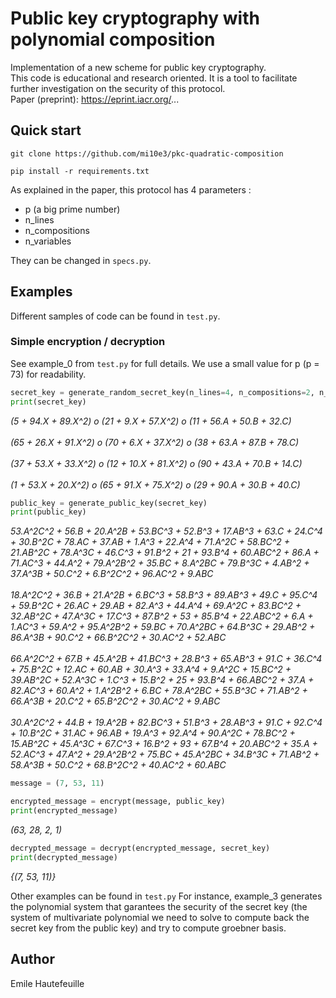 # Public key cryptography with polynomial composition

Implementation of a new scheme for public key cryptography.
<br>This code is educational and research oriented. It is a tool to facilitate further investigation on the security of this protocol.
<br>Paper (preprint): https://eprint.iacr.org/...

## Quick start
```
git clone https://github.com/mi10e3/pkc-quadratic-composition
```
```
pip install -r requirements.txt
```

As explained in the paper, this protocol has 4 parameters :  
- p (a big prime number)
- n_lines
- n_compositions
- n_variables

They can be changed in `specs.py`.

## Examples

Different samples of code can be found in `test.py`.

### Simple encryption / decryption

See example_0 from `test.py` for full details. We use a small value for p (p = 73) for readability.


```python
secret_key = generate_random_secret_key(n_lines=4, n_compositions=2, n_variables=3)
print(secret_key)
```

*(5 + 94.X + 89.X^2) o (21 + 9.X + 57.X^2) o (11 + 56.A + 50.B + 32.C)
<br><br>(65 + 26.X + 91.X^2) o (70 + 6.X + 37.X^2) o (38 + 63.A + 87.B + 78.C)
<br><br>(37 + 53.X + 33.X^2) o (12 + 10.X + 81.X^2) o (90 + 43.A + 70.B + 14.C)
<br><br>(1 + 53.X + 20.X^2) o (65 + 91.X + 75.X^2) o (29 + 90.A + 30.B + 40.C)*

```python
public_key = generate_public_key(secret_key)
print(public_key)
```

*53.A^2C^2 + 56.B + 20.A^2B + 53.BC^3 + 52.B^3 + 17.AB^3 + 63.C + 24.C^4 + 30.B^2C + 78.<span>AC + 37.AB + 1.A^3 + 22.A^4 + 71.A^2C + 58.BC^2 + 21.AB^2C + 78.A^3C + 46.C^3 + 91.B^2 + 21 + 93.B^4 + 60.ABC^2 + 86.A + 71.AC^3 + 44.A^2 + 79.A^2B^2 + 35.BC + 8.A^2BC + 79.B^3C + 4.AB^2 + 37.A^3B + 50.C^2 + 6.B^2C^2 + 96.AC^2 + 9.ABC
<br><br>18.A^2C^2 + 36.B + 21.A^2B + 6.BC^3 + 58.B^3 + 89.AB^3 + 49.C + 95.C^4 + 59.B^2C + 26.<span>AC + 29.AB + 82.A^3 + 44.A^4 + 69.A^2C + 83.BC^2 + 32.AB^2C + 47.A^3C + 17.C^3 + 87.B^2 + 53 + 85.B^4 + 22.ABC^2 + 6.A + 1.AC^3 + 59.A^2 + 95.A^2B^2 + 59.BC + 70.A^2BC + 64.B^3C + 29.AB^2 + 86.A^3B + 90.C^2 + 66.B^2C^2 + 30.AC^2 + 52.ABC
<br><br>66.A^2C^2 + 67.B + 45.A^2B + 41.BC^3 + 28.B^3 + 65.AB^3 + 91.C + 36.C^4 + 75.B^2C + 12.<span>AC + 60.AB + 30.A^3 + 33.A^4 + 9.A^2C + 15.BC^2 + 39.AB^2C + 52.A^3C + 1.C^3 + 15.B^2 + 25 + 93.B^4 + 66.ABC^2 + 37.A + 82.AC^3 + 60.A^2 + 1.A^2B^2 + 6.BC + 78.A^2BC + 55.B^3C + 71.AB^2 + 66.A^3B + 20.C^2 + 65.B^2C^2 + 30.AC^2 + 9.ABC
<br><br>30.A^2C^2 + 44.B + 19.A^2B + 82.BC^3 + 51.B^3 + 28.AB^3 + 91.C + 92.C^4 + 10.B^2C + 31.<span>AC + 96.AB + 19.A^3 + 92.A^4 + 90.A^2C + 78.BC^2 + 15.AB^2C + 45.A^3C + 67.C^3 + 16.B^2 + 93 + 67.B^4 + 20.ABC^2 + 35.A + 52.AC^3 + 47.A^2 + 29.A^2B^2 + 75.BC + 45.A^2BC + 34.B^3C + 71.AB^2 + 58.A^3B + 50.C^2 + 68.B^2C^2 + 40.AC^2 + 60.ABC*

```python
message = (7, 53, 11)

encrypted_message = encrypt(message, public_key)
print(encrypted_message)
```

*(63, 28, 2, 1)*

```python
decrypted_message = decrypt(encrypted_message, secret_key)
print(decrypted_message)
```

*{(7, 53, 11)}*

Other examples can be found in `test.py` For instance, example_3 generates the polynomial system that garantees the security of the secret key (the system of multivariate polynomial we need to solve to compute back the secret key from the public key) and try to compute groebner basis.


## Author

Emile Hautefeuille
